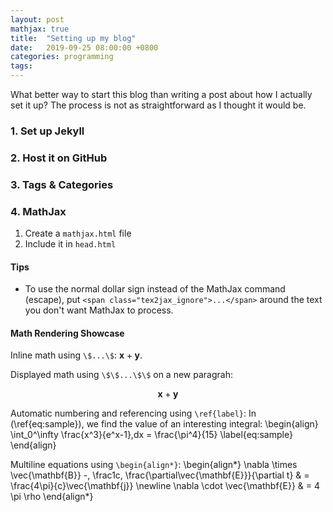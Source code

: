 ```yaml
---
layout: post
mathjax: true
title:  "Setting up my blog"
date:   2019-09-25 08:00:00 +0800
categories: programming
tags: 
---
```


What better way to start this blog than writing a post about how I actually set it up? The process is not as straightforward as I thought it would be.

### 1. Set up Jekyll 


### 2. Host it on GitHub


### 3. Tags & Categories


### 4. MathJax

1. Create a `mathjax.html` file
2. Include it in `head.html`

#### Tips
- To use the normal dollar sign instead of the MathJax command (escape), put `<span class="tex2jax_ignore">...</span>` around the text you don't want MathJax to process.


#### Math Rendering Showcase
Inline math using `\$...\$`: $\mathbf{x}+\mathbf{y}$.

Displayed math using `\$\$...\$\$` on a new paragrah: 

$$
\mathbf{x}+\mathbf{y}
$$

Automatic numbering and referencing using <span class="tex2jax_ignore">`\ref{label}`</span>:
In (\ref{eq:sample}), we find the value of an interesting integral:
\begin{align}
  \int_0^\infty \frac{x^3}{e^x-1}\,dx = \frac{\pi^4}{15}
  \label{eq:sample}
\end{align}

Multiline equations using `\begin{align*}`:
\begin{align\*}
  \nabla \times \vec{\mathbf{B}} -\, \frac1c\, \frac{\partial\vec{\mathbf{E}}}{\partial t} & = \frac{4\pi}{c}\vec{\mathbf{j}} \newline
  \nabla \cdot \vec{\mathbf{E}} & = 4 \pi \rho
\end{align\*}






